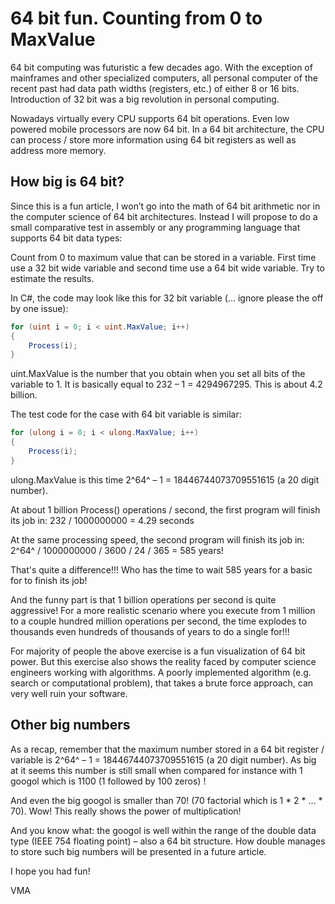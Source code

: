 64 bit fun. Counting from 0 to MaxValue
=======================================

64 bit computing was futuristic a few decades ago. With the exception of mainframes and other specialized computers, all personal computer of the recent past had data path widths (registers, etc.) of either 8 or 16 bits. Introduction of 32 bit was a big revolution in personal computing.

Nowadays virtually every CPU supports 64 bit operations. Even low powered mobile processors are now 64 bit. In a 64 bit architecture, the CPU can process / store more information using 64 bit registers as well as address more memory.

How big is 64 bit?
------------------

Since this is a fun article, I won’t go into the math of 64 bit arithmetic nor in the computer science of 64 bit architectures. Instead I will propose to do a small comparative test in assembly or any programming language that supports 64 bit data types:

Count from 0 to maximum value that can be stored in a variable. First time use a 32 bit wide variable and second time use a 64 bit wide variable. Try to estimate the results.

In C#, the code may look like this for 32 bit variable (... ignore please the off by one issue):

```csharp
for (uint i = 0; i < uint.MaxValue; i++)
{
    Process(i);
}
```

uint.MaxValue is the number that you obtain when you set all bits of the variable to 1. It is basically equal to 232 – 1 = 4294967295. This is about 4.2 billion.

The test code for the case with 64 bit variable is similar:

```csharp
for (ulong i = 0; i < ulong.MaxValue; i++)
{
    Process(i);
}
```

ulong.MaxValue is this time 2^64^ – 1 = 18446744073709551615 (a 20 digit number).

At about 1 billion Process() operations / second, the first program will finish its job in: 
232 / 1000000000 = 4.29 seconds

At the same processing speed, the second program will finish its job in:
2^64^ / 1000000000 / 3600 / 24 / 365 = 585 years! 

That's quite a difference!!! Who has the time to wait 585 years for a basic for to finish its job! 

And the funny part is that 1 billion operations per second is quite aggressive! For a more realistic scenario where you execute from 1 million to a couple hundred million operations per second, the time explodes to thousands even hundreds of thousands of years to do a single for!!!

For majority of people the above exercise is a fun visualization of 64 bit power. But this exercise also shows the reality faced by computer science engineers working with algorithms. A poorly implemented algorithm (e.g. search or computational problem), that takes a brute force approach, can very well ruin your software.

Other big numbers
-----------------

As a recap, remember that the maximum number stored in a 64 bit register / variable is 2^64^ – 1 = 18446744073709551615 (a 20 digit number). As big at it seems this number is still small when compared for instance with 1 googol which is 1100 (1 followed by 100 zeros) !

And even the big googol is smaller than 70! (70 factorial which is 1 * 2 * … * 70). Wow! This really shows the power of multiplication!

And you know what: the googol is well within the range of the double data type (IEEE 754 floating point) – also a 64 bit structure. How double manages to store such big numbers will be presented in a future article.

I hope you had fun!

VMA
